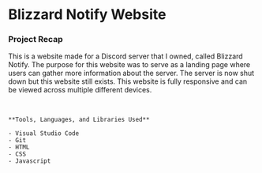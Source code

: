 # Blizzard Notify Website


### Project Recap

This is a website made for a Discord server that I owned, called Blizzard Notify. The purpose
for this website was to serve as a landing page where users can gather more information about 
the server. The server is now shut down but this website still exists. This website is fully
responsive and can be viewed across multiple different devices. 

<br>

```
**Tools, Languages, and Libraries Used**

- Visual Studio Code
- Git
- HTML
- CSS
- Javascript
```
